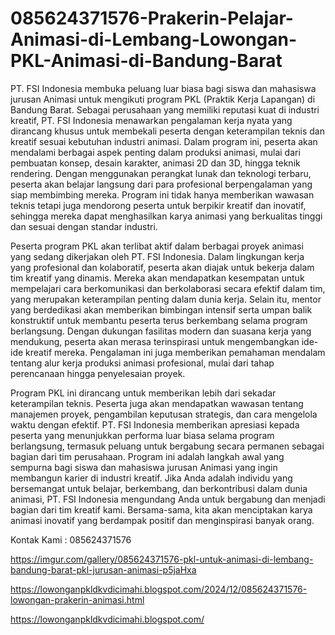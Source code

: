 # 085624371576-Prakerin-Pelajar-Animasi-di-Lembang-Lowongan-PKL-Animasi-di-Bandung-Barat
PT. FSI Indonesia membuka peluang luar biasa bagi siswa dan mahasiswa jurusan Animasi untuk mengikuti program PKL (Praktik Kerja Lapangan) di Bandung Barat. Sebagai perusahaan yang memiliki reputasi kuat di industri kreatif, PT. FSI Indonesia menawarkan pengalaman kerja nyata yang dirancang khusus untuk membekali peserta dengan keterampilan teknis dan kreatif sesuai kebutuhan industri animasi. Dalam program ini, peserta akan mendalami berbagai aspek penting dalam produksi animasi, mulai dari pembuatan konsep, desain karakter, animasi 2D dan 3D, hingga teknik rendering. Dengan menggunakan perangkat lunak dan teknologi terbaru, peserta akan belajar langsung dari para profesional berpengalaman yang siap membimbing mereka. Program ini tidak hanya memberikan wawasan teknis tetapi juga mendorong peserta untuk berpikir kreatif dan inovatif, sehingga mereka dapat menghasilkan karya animasi yang berkualitas tinggi dan sesuai dengan standar industri.

Peserta program PKL akan terlibat aktif dalam berbagai proyek animasi yang sedang dikerjakan oleh PT. FSI Indonesia. Dalam lingkungan kerja yang profesional dan kolaboratif, peserta akan diajak untuk bekerja dalam tim kreatif yang dinamis. Mereka akan mendapatkan kesempatan untuk mempelajari cara berkomunikasi dan berkolaborasi secara efektif dalam tim, yang merupakan keterampilan penting dalam dunia kerja. Selain itu, mentor yang berdedikasi akan memberikan bimbingan intensif serta umpan balik konstruktif untuk membantu peserta terus berkembang selama program berlangsung. Dengan dukungan fasilitas modern dan suasana kerja yang mendukung, peserta akan merasa terinspirasi untuk mengembangkan ide-ide kreatif mereka. Pengalaman ini juga memberikan pemahaman mendalam tentang alur kerja produksi animasi profesional, mulai dari tahap perencanaan hingga penyelesaian proyek.

Program PKL ini dirancang untuk memberikan lebih dari sekadar keterampilan teknis. Peserta juga akan mendapatkan wawasan tentang manajemen proyek, pengambilan keputusan strategis, dan cara mengelola waktu dengan efektif. PT. FSI Indonesia memberikan apresiasi kepada peserta yang menunjukkan performa luar biasa selama program berlangsung, termasuk peluang untuk bergabung secara permanen sebagai bagian dari tim perusahaan. Program ini adalah langkah awal yang sempurna bagi siswa dan mahasiswa jurusan Animasi yang ingin membangun karier di industri kreatif. Jika Anda adalah individu yang bersemangat untuk belajar, berkembang, dan berkontribusi dalam dunia animasi, PT. FSI Indonesia mengundang Anda untuk bergabung dan menjadi bagian dari tim kreatif kami. Bersama-sama, kita akan menciptakan karya animasi inovatif yang berdampak positif dan menginspirasi banyak orang.

Kontak Kami : 085624371576

https://imgur.com/gallery/085624371576-pkl-untuk-animasi-di-lembang-bandung-barat-pkl-jurusan-animasi-p5jaHxa

https://lowonganpkldkvdicimahi.blogspot.com/2024/12/085624371576-lowongan-prakerin-animasi.html

https://lowonganpkldkvdicimahi.blogspot.com/
